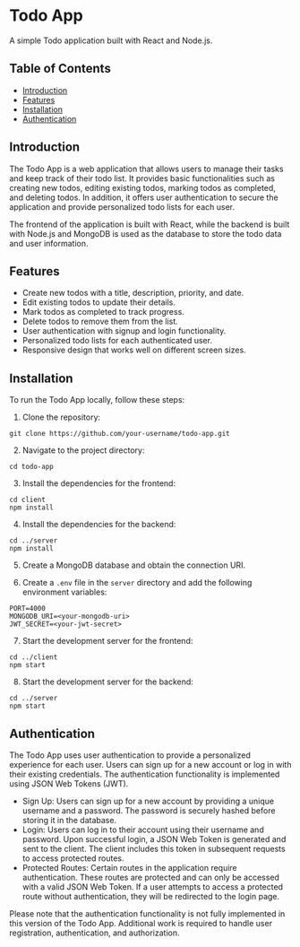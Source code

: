 # Todo App

A simple Todo application built with React and Node.js.

## Table of Contents

- [Introduction](#introduction)
- [Features](#features)
- [Installation](#installation)
- [Authentication](#authentication)

## Introduction

The Todo App is a web application that allows users to manage their tasks and keep track of their todo list. It provides basic functionalities such as creating new todos, editing existing todos, marking todos as completed, and deleting todos. In addition, it offers user authentication to secure the application and provide personalized todo lists for each user.

The frontend of the application is built with React, while the backend is built with Node.js and MongoDB is used as the database to store the todo data and user information.

## Features

- Create new todos with a title, description, priority, and date.
- Edit existing todos to update their details.
- Mark todos as completed to track progress.
- Delete todos to remove them from the list.
- User authentication with signup and login functionality.
- Personalized todo lists for each authenticated user.
- Responsive design that works well on different screen sizes.

## Installation

To run the Todo App locally, follow these steps:

1. Clone the repository:
```
git clone https://github.com/your-username/todo-app.git
```

2. Navigate to the project directory:
```
cd todo-app
```

3. Install the dependencies for the frontend:
```
cd client
npm install
```

4. Install the dependencies for the backend:
```
cd ../server
npm install
```

5. Create a MongoDB database and obtain the connection URI.

6. Create a `.env` file in the `server` directory and add the following environment variables:
```
PORT=4000
MONGODB_URI=<your-mongodb-uri>
JWT_SECRET=<your-jwt-secret>
```

7. Start the development server for the frontend:
```
cd ../client
npm start
```

8. Start the development server for the backend:
```
cd ../server
npm start
```

## Authentication

The Todo App uses user authentication to provide a personalized experience for each user. Users can sign up for a new account or log in with their existing credentials. The authentication functionality is implemented using JSON Web Tokens (JWT).

- Sign Up: Users can sign up for a new account by providing a unique username and a password. The password is securely hashed before storing it in the database.
- Login: Users can log in to their account using their username and password. Upon successful login, a JSON Web Token is generated and sent to the client. The client includes this token in subsequent requests to access protected routes.
- Protected Routes: Certain routes in the application require authentication. These routes are protected and can only be accessed with a valid JSON Web Token. If a user attempts to access a protected route without authentication, they will be redirected to the login page.

Please note that the authentication functionality is not fully implemented in this version of the Todo App. Additional work is required to handle user registration, authentication, and authorization.
